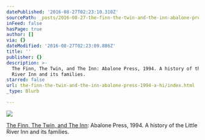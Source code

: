 ```yaml
---
datePublished: '2016-08-27T02:23:10.310Z'
sourcePath: _posts/2016-08-27-the-finn-the-twin-and-the-inn-abalone-press-1994-a-hi.md
inFeed: false
hasPage: true
author: []
via: {}
dateModified: '2016-08-27T02:23:09.886Z'
title: ''
publisher: {}
description: >-
  The Finn, The Twin, and The Inn: Abalone Press, 1994. A history of the Little
  River Inn and its families.
starred: false
url: the-finn-the-twin-and-the-inn-abalone-press-1994-a-hi/index.html
_type: Blurb

---
```

![](https://the-grid-user-content.s3-us-west-2.amazonaws.com/b2adfe6d-d3d4-4124-b933-c8f29f211ca8.jpg)

[The Finn, The Twin, and The Inn][0]: Abalone Press, 1994\. A history of the Little River Inn and its families.

[0]: https://www.amazon.com/Finn-twin-inn-history-families/dp/B0006QO0M2/ref=melmckinney "The Finn, The Twin, and The Inn"